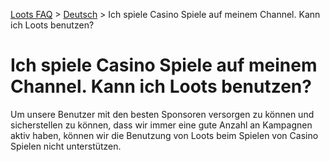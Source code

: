 [Loots FAQ](../../) > [Deutsch](../) > Ich spiele Casino Spiele auf meinem Channel. Kann ich Loots benutzen?

# Ich spiele Casino Spiele auf meinem Channel. Kann ich Loots benutzen?

Um unsere Benutzer mit den besten Sponsoren versorgen zu können und sicherstellen zu können, dass wir immer
eine gute Anzahl an Kampagnen aktiv haben, können wir die Benutzung von Loots beim Spielen von Casino Spielen
nicht unterstützen.
